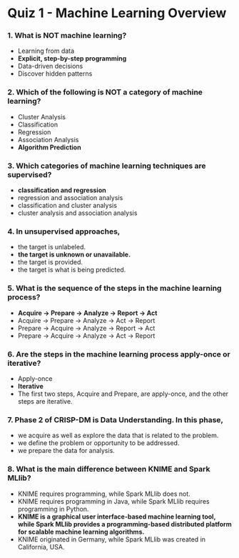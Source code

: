 # Quiz 1 - Machine Learning Overview

### 1. What is NOT machine learning?

- Learning from data
- **Explicit, step-by-step programming**
- Data-driven decisions
- Discover hidden patterns

### 2. Which of the following is NOT a category of machine learning?

- Cluster Analysis
- Classification
- Regression
- Association Analysis
- **Algorithm Prediction**

### 3. Which categories of machine learning techniques are supervised?

- **classification and regression**
- regression and association analysis
- classification and cluster analysis
- cluster analysis and association analysis

### 4. In unsupervised approaches,

- the target is unlabeled.
- **the target is unknown or unavailable.**
- the target is provided.
- the target is what is being predicted.

### 5. What is the sequence of the steps in the machine learning process?

- **Acquire -> Prepare -> Analyze -> Report -> Act**
- Acquire -> Prepare -> Analyze -> Act -> Report
- Prepare -> Acquire -> Analyze -> Report -> Act
- Prepare -> Acquire -> Analyze -> Act -> Report

### 6. Are the steps in the machine learning process apply-once or iterative?

- Apply-once
- **Iterative**
- The first two steps, Acquire and Prepare, are apply-once, and the other steps are iterative.

### 7. Phase 2 of CRISP-DM is Data Understanding. In this phase,

- we acquire as well as explore the data that is related to the problem.
- we define the problem or opportunity to be addressed.
- we prepare the data for analysis.

### 8. What is the main difference between KNIME and Spark MLlib?

- KNIME requires programming, while Spark MLlib does not.
- KNIME requires programming in Java, while Spark MLlib requires programming in Python.
- **KNIME is a graphical user interface-based machine learning tool, while Spark MLlib provides a programming-based distributed platform for scalable machine learning algorithms.**
- KNIME originated in Germany, while Spark MLlib was created in California, USA.
